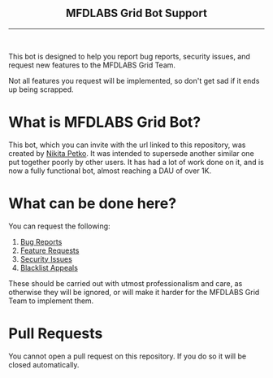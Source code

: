 <h2 align="center"><b>MFDLABS Grid Bot Support</b></h2>
<hr />
<br />

This bot is designed to help you report bug reports, security issues, and request new features to the MFDLABS Grid Team.


Not all features you request will be implemented, so don't get sad if it ends up being scrapped.

# What is MFDLABS Grid Bot?

This bot, which you can invite with the url linked to this repository, was created by [Nikita Petko](https://github.com/nkpetko). It was intended to supersede another similar one put together poorly by other users.
It has had a lot of work done on it, and is now a fully functional bot, almost reaching a DAU of over 1K.

# What can be done here?

You can request the following: 
1. [Bug Reports](https://github.com/mfdlabs-grid-development/grid-bot-support/issues/new/choose)
2. [Feature Requests](https://github.com/mfdlabs-grid-development/grid-bot-support/issues/new/choose)
3. [Security Issues](https://github.com/mfdlabs-grid-development/grid-bot-support/issues/new/choose)
4. [Blacklist Appeals](https://github.com/mfdlabs-grid-development/grid-bot-support/issues/new/choose)

These should be carried out with utmost professionalism and care, as otherwise they will be ignored, or will make it harder for the MFDLABS Grid Team to implement them.

# Pull Requests

You cannot open a pull request on this repository. If you do so it will be closed automatically.